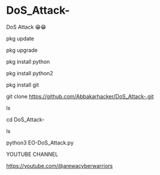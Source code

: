 # DoS_Attack-
DoS Attack 😁😁

pkg update 

pkg upgrade 

pkg install python 

pkg install python2 

pkg install git 

git clone https://github.com/Abbakarhacker/DoS_Attack-.git

ls

cd DoS_Attack-

ls

python3 EO-DoS_Attack.py 

YOUTUBE CHANNEL 

https://youtube.com/@arewacyberwarriors
